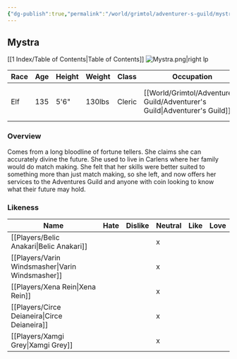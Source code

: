 ```yaml
---
{"dg-publish":true,"permalink":"/world/grimtol/adventurer-s-guild/mystra/"}
---
```


## Mystra

[[1 Index/Table of Contents\|Table of Contents]]
![Mystra.png|right lp](/img/user/Z_Attachments/Mystra.png)

| Race | Age | Height | Weight | Class  | Occupation             | Allignment  | Pronouns | Gender | Languages                     | God       |
| ---- | --- | ------ | ------ | ------ | ---------------------- | ----------- | -------- | ------ | ----------------------------- | --------- |
| Elf  | 135 | 5'6"   | 130lbs | Cleric | [[World/Grimtol/Adventurer's Guild/Adventurer's Guild\|Adventurer's Guild]] | Lawful Good | She/Her  | Female | Common, Elvish, Sign Language | Knowledge |
### Overview
  Comes from a long bloodline of fortune tellers. She claims she can accurately divine the future. She used to live in Carlens where her family would do match making. She felt that her skills were better suited to something more than just match making, so she left, and now offers her services to the Adventures Guild and anyone with coin looking to know what their future may hold.

### Likeness

| Name                  | Hate | Dislike | Neutral | Like | Love |
| --------------------- | ---- | ------- | ------- | ---- | ---- |
| [[Players/Belic Anakari\|Belic Anakari]]     |      |         | x       |      |      |
| [[Players/Varin Windsmasher\|Varin Windsmasher]] |      |         | x       |      |      |
| [[Players/Xena Rein\|Xena Rein]]         |      |         | x       |      |      |
| [[Players/Circe Deianeira\|Circe Deianeira]]   |      |         | x       |      |      |
| [[Players/Xamgi Grey\|Xamgi Grey]]        |      |         | x       |      |      |

